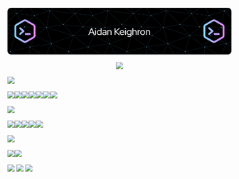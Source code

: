 ![Header](./github-header-image.png)
<p align="center">
  <a href="https://github.com/DenverCoder1/readme-typing-svg">
    <img src="https://readme-typing-svg.demolab.com/?lines=4%2B%20years%20of%20coding%20experience;Always%20learning%20new%20things&font=Fira%20Code&center=true&width=440&height=45&color=e287fc&vCenter=true&pause=1000&size=22" /></a>
</p>

<img src="https://fakeimg.pl/110x30/ffffff,0/86d3ff,255/?text=Languages&font=museo&font_size=20">

<img src="https://img.shields.io/badge/Java-ED8B00?style=for-the-badge&logo=java&logoColor=white"><img src="https://img.shields.io/badge/C%23-239120?style=for-the-badge&logo=c-sharp&logoColor=white"><img src="https://img.shields.io/badge/Python-3776AB?style=for-the-badge&logo=python&logoColor=white"><img src="https://img.shields.io/badge/HTML5-E34F26?style=for-the-badge&logo=html5&logoColor=white"><img src="https://img.shields.io/badge/CSS-239120?&style=for-the-badge&logo=css3&logoColor=white"><img src="https://img.shields.io/badge/PHP-777BB4?style=for-the-badge&logo=php&logoColor=white"><img src="https://img.shields.io/badge/Markdown-000000?style=for-the-badge&logo=markdown&logoColor=white">

<img src="https://fakeimg.pl/55x30/ffffff,0/86d3ff,255/?text=Tools&font=museo&font_size=20">

<img src="https://img.shields.io/badge/TensorFlow-FF6F00?style=for-the-badge&logo=tensorflow&logoColor=white"><img src="https://img.shields.io/badge/MySQL-005C84?style=for-the-badge&logo=mysql&logoColor=white"><img src="https://img.shields.io/badge/windows%20terminal-4D4D4D?style=for-the-badge&logo=windows%20terminal&logoColor=white"><img src="https://img.shields.io/badge/GIT-E44C30?style=for-the-badge&logo=git&logoColor=white"><img src="https://img.shields.io/badge/Xamarin-3498DB?style=for-the-badge&logo=xamarin&logoColor=white">

<img src="https://fakeimg.pl/80x30/ffffff,0/86d3ff,255/?text=Projects&font=museo&font_size=20">

<img src="https://github-readme-stats.vercel.app/api/pin/?username=SwervyK&repo=Productivity&theme=aura&hide_border=true"/><img src="https://github-readme-stats.vercel.app/api/pin/?username=SwervyK&repo=Sheet-Scraper&theme=aura&hide_border=true"/>

<img src="https://fakeimg.pl/45x30/ffffff,0/86d3ff,255/?text=Stats&font=museo&font_size=20">

<img src="https://github-readme-stats.vercel.app/api?username=SwervyK&theme=aura&show_icons=true&hide_border=true&include_all_commits=true&count_private=true" width=500>
<img src="https://github-readme-stats.vercel.app/api/top-langs/?username=SwervyK&theme=aura&hide_border=true&include_all_commits=false&count_private=true&layout=compact" width=500>
